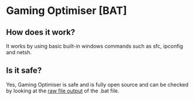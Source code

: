 # Gaming Optimiser [BAT]

## How does it work?
It works by using basic built-in windows commands
such as sfc, ipconfig and netsh.

## Is it safe?
Yes, Gaming Optimiser is safe and is fully open
source and can be checked by looking at the 
[raw file output]() of the .bat file.
